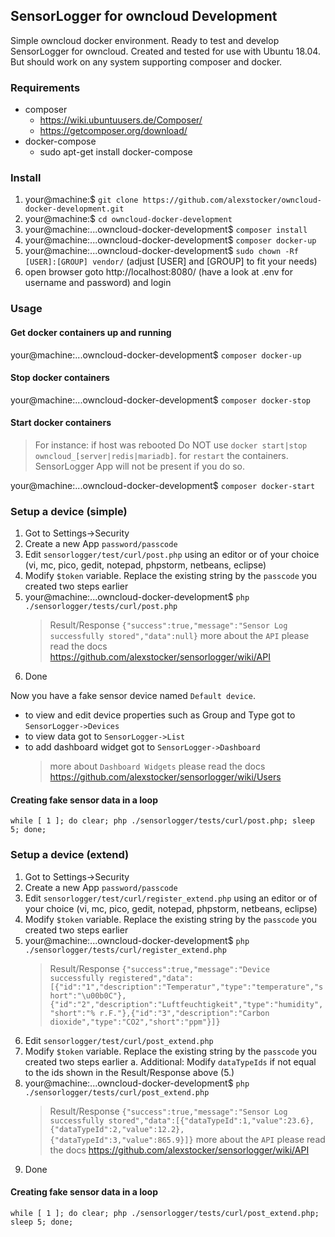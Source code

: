 ## SensorLogger for owncloud Development

Simple owncloud docker environment. Ready to test and develop SensorLogger for owncloud.
Created and tested for use with Ubuntu 18.04. But should work on any system supporting composer and docker.

### Requirements
* composer
   * https://wiki.ubuntuusers.de/Composer/
   * https://getcomposer.org/download/ 
* docker-compose
   * sudo apt-get install docker-compose

### Install
1. your@machine:$ `git clone https://github.com/alexstocker/owncloud-docker-development.git`
2. your@machine:$ `cd owncloud-docker-development`
3. your@machine:...owncloud-docker-development$ `composer install`
4. your@machine:...owncloud-docker-development$ `composer docker-up`
5. your@machine:...owncloud-docker-development$ `sudo chown -Rf [USER]:[GROUP] vendor/` (adjust [USER] and [GROUP] to fit your needs)
6. open browser goto http://localhost:8080/ (have a look at .env for username and password) and login

### Usage

#### Get docker containers up and running
your@machine:...owncloud-docker-development$ `composer docker-up`

#### Stop docker containers
your@machine:...owncloud-docker-development$ `composer docker-stop`

#### Start docker containers 

> For instance: if host was rebooted
> Do NOT use `docker start|stop owncloud_[server|redis|mariadb]`. 
> for `restart` the containers. SensorLogger App will not be present if you do so.

your@machine:...owncloud-docker-development$ `composer docker-start`

### Setup a device (simple)
1. Got to Settings->Security
2. Create a new App `password/passcode`
3. Edit `sensorlogger/test/curl/post.php` using an editor or of your choice (vi, mc, pico, gedit, notepad, phpstorm, netbeans, eclipse)
4. Modify `$token` variable. Replace the existing string by the `passcode` you created two steps earlier
5. your@machine:...owncloud-docker-development$ `php ./sensorlogger/tests/curl/post.php`
   > Result/Response `{"success":true,"message":"Sensor Log successfully stored","data":null}`
   > more about the `API` please read the docs https://github.com/alexstocker/sensorlogger/wiki/API
6. Done

Now you have a fake sensor device named `Default device`. 
* to view and edit device properties such as Group and Type got to `SensorLogger->Devices`
* to view data got to `SensorLogger->List`
* to add dashboard widget got to `SensorLogger->Dashboard`
  > more about `Dashboard Widgets` please read the docs https://github.com/alexstocker/sensorlogger/wiki/Users

#### Creating fake sensor data in a loop
`while [ 1 ]; do clear; php ./sensorlogger/tests/curl/post.php; sleep 5; done;`

### Setup a device (extend)
1. Got to Settings->Security
2. Create a new App `password/passcode`
3. Edit `sensorlogger/test/curl/register_extend.php` using an editor or of your choice (vi, mc, pico, gedit, notepad, phpstorm, netbeans, eclipse)
4. Modify `$token` variable. Replace the existing string by the `passcode` you created two steps earlier
5. your@machine:...owncloud-docker-development$ `php ./sensorlogger/tests/curl/register_extend.php`
   > Result/Response `{"success":true,"message":"Device successfully registered","data":[{"id":"1","description":"Temperatur","type":"temperature","short":"\u00b0C"},{"id":"2","description":"Luftfeuchtigkeit","type":"humidity","short":"% r.F."},{"id":"3","description":"Carbon dioxide","type":"CO2","short":"ppm"}]}`
6. Edit `sensorlogger/test/curl/post_extend.php`
7. Modify `$token` variable. Replace the existing string by the `passcode` you created two steps earlier
   a. Additional: Modify `dataTypeIds` if not equal to the ids shown in the Result/Response above (5.)
8. your@machine:...owncloud-docker-development$ `php ./sensorlogger/tests/curl/post_extend.php`
   > Result/Response `{"success":true,"message":"Sensor Log successfully stored","data":[{"dataTypeId":1,"value":23.6},{"dataTypeId":2,"value":12.2},{"dataTypeId":3,"value":865.9}]}`
   > more about the `API` please read the docs https://github.com/alexstocker/sensorlogger/wiki/API
9. Done

#### Creating fake sensor data in a loop
`while [ 1 ]; do clear; php ./sensorlogger/tests/curl/post_extend.php; sleep 5; done;`


